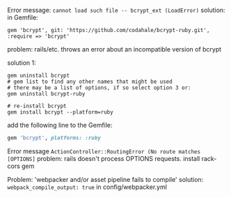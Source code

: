 Error message: ```cannot load such file -- bcrypt_ext (LoadError)```
solution:
in Gemfile:
```
gem 'bcrypt', git: 'https://github.com/codahale/bcrypt-ruby.git', :require => 'bcrypt'
```

problem: rails/etc. throws an error about an incompatible version of bcrypt

solution 1: 

```shell
gem uninstall bcrypt
# gem list to find any other names that might be used 
# there may be a list of options, if so select option 3 or: 
gem uninstall bcrypt-ruby

# re-install bcrypt
gem install bcrypt --platform=ruby 
```

add the following line to the Gemfile:

```ruby
gem 'bcrypt', platforms: :ruby
```


Error message ```ActionController::RoutingError (No route matches [OPTIONS]```
problem: rails doesn't process OPTIONS requests. install rack-cors gem


Problem: 'webpacker and/or asset pipeline fails to compile'
solution:   `webpack_compile_output: true` in config/webpacker.yml

